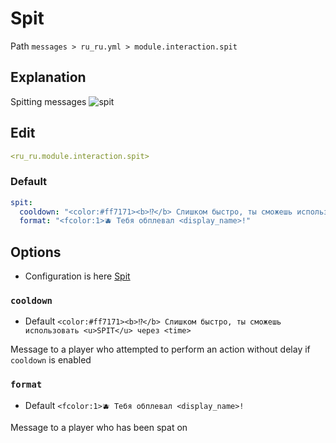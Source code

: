 # Spit
Path `messages > ru_ru.yml > module.interaction.spit`

## Explanation
Spitting messages
![spit](/spit.png)

## Edit
```yaml
<ru_ru.module.interaction.spit>
```

### Default
```yaml
spit:
  cooldown: "<color:#ff7171><b>⁉</b> Слишком быстро, ты сможешь использовать <u>SPIT</u> через <time>"
  format: "<fcolor:1>🫐 Тебя обплевал <display_name>!"
```

## Options

- Configuration is here [Spit](/en/config/module/interaction/spit/)

### `cooldown`
- Default `<color:#ff7171><b>⁉</b> Слишком быстро, ты сможешь использовать <u>SPIT</u> через <time>`

Message to a player who attempted to perform an action without delay if `cooldown` is enabled

### `format`
- Default `<fcolor:1>🫐 Тебя обплевал <display_name>!`

Message to a player who has been spat on
